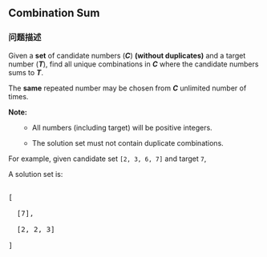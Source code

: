## Combination Sum  
### 问题描述

Given a **set** of candidate numbers (***C***) **(without duplicates)** and a target number (***T***), find all unique combinations in ***C*** where the candidate numbers sums to ***T***. 


The **same** repeated number may be chosen from ***C*** unlimited number of times.


**Note:**<br />
<ul>
- All numbers (including target) will be positive integers.
- The solution set must not contain duplicate combinations.
</ul>



For example, given candidate set `[2, 3, 6, 7]` and target `7`, <br />
A solution set is: <br />
<pre>
[
  [7],
  [2, 2, 3]
]
</pre>

